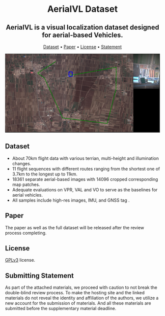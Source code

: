 <div align="center">

# AerialVL Dataset

**AerialVL is a visual localization dataset designed for aerial-based Vehicles.**
---
<p align="center">
  <a href="#dataset">Dataset</a> •
  <a href="#paper">Paper</a> •
  <a href="#license">License</a> •
  <a href="#submitting-statement">Statement</a>
</p>

</div>

[![Video](https://github.com/hmf17/AerialVL/blob/main/pictures/AerialVL_LT_small.png)](https://github.com/hmf17/AerialVL/blob/main/videos/AerialVL_LT_20_FPS.mp4)

## Dataset
- About 70km flight data with various terrian, multi-height and illumination changes.
- 11 flight sequences with different routes ranging from the shortest one of 3.7km to the longest up to 11km.
- 18361 separate aerial-based images with 14096 cropped corresponding map patches.
- Adequate evaluations on VPR, VAL and VO to serve as the baselines for aerial vehicles.
- All samples include high-res images, IMU, and GNSS tag .

## Paper
The paper as well as the full dataset will be released after the review process completing.

## License
[GPLv3](http://www.gnu.org/licenses/) license.

## Submitting Statement
As part of the attached materials, we proceed with caution to not break the double-blind review process. To make the hosting site and the linked materials do not reveal the identity and affiliation of the authors, we utilize a new account for the submission of materials. And all these materials are submitted before the supplementary material deadline.
